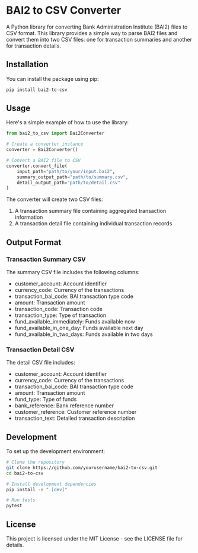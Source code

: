 # BAI2 to CSV Converter

A Python library for converting Bank Administration Institute (BAI2) files to CSV format. This library provides a simple way to parse BAI2 files and convert them into two CSV files: one for transaction summaries and another for transaction details.

## Installation

You can install the package using pip:

```bash
pip install bai2-to-csv
```

## Usage

Here's a simple example of how to use the library:

```python
from bai2_to_csv import Bai2Converter

# Create a converter instance
converter = Bai2Converter()

# Convert a BAI2 file to CSV
converter.convert_file(
    input_path="path/to/your/input.bai2",
    summary_output_path="path/to/summary.csv",
    detail_output_path="path/to/detail.csv"
)
```

The converter will create two CSV files:
1. A transaction summary file containing aggregated transaction information
2. A transaction detail file containing individual transaction records

## Output Format

### Transaction Summary CSV
The summary CSV file includes the following columns:
- customer_account: Account identifier
- currency_code: Currency of the transactions
- transaction_bai_code: BAI transaction type code
- amount: Transaction amount
- transaction_code: Transaction code
- transaction_type: Type of transaction
- fund_available_immediately: Funds available now
- fund_available_in_one_day: Funds available next day
- fund_available_in_two_days: Funds available in two days

### Transaction Detail CSV
The detail CSV file includes:
- customer_account: Account identifier
- currency_code: Currency of the transactions
- transaction_bai_code: BAI transaction type code
- amount: Transaction amount
- fund_type: Type of funds
- bank_reference: Bank reference number
- customer_reference: Customer reference number
- transaction_text: Detailed transaction description

## Development

To set up the development environment:

```bash
# Clone the repository
git clone https://github.com/yourusername/bai2-to-csv.git
cd bai2-to-csv

# Install development dependencies
pip install -e ".[dev]"

# Run tests
pytest
```

## License

This project is licensed under the MIT License - see the LICENSE file for details.
